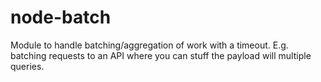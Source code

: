 node-batch
==========

Module to handle batching/aggregation of work with a timeout. E.g. batching requests to an API where you can stuff the payload will multiple queries.
